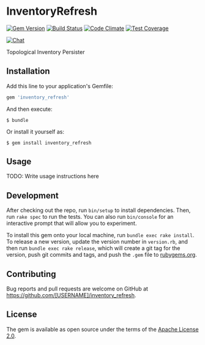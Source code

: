 # InventoryRefresh

[![Gem Version](https://badge.fury.io/rb/inventory_refresh.svg)](http://badge.fury.io/rb/inventory_refresh)
[![Build Status](https://travis-ci.org/ManageIQ/inventory_refresh.svg)](https://travis-ci.org/ManageIQ/inventory_refresh)
[![Code Climate](https://codeclimate.com/github/ManageIQ/inventory_refresh.svg)](https://codeclimate.com/github/ManageIQ/inventory_refresh)
[![Test Coverage](https://codeclimate.com/github/ManageIQ/inventory_refresh/badges/coverage.svg)](https://codeclimate.com/github/ManageIQ/inventory_refresh/coverage)

[![Chat](https://badges.gitter.im/Join%20Chat.svg)](https://gitter.im/ManageIQ/manageiq/providers?utm_source=badge&utm_medium=badge&utm_campaign=pr-badge&utm_content=badge)

Topological Inventory Persister

## Installation

Add this line to your application's Gemfile:

```ruby
gem 'inventory_refresh'
```

And then execute:

    $ bundle

Or install it yourself as:

    $ gem install inventory_refresh

## Usage

TODO: Write usage instructions here

## Development

After checking out the repo, run `bin/setup` to install dependencies. Then, run `rake spec` to run the tests. You can also run `bin/console` for an interactive prompt that will allow you to experiment.

To install this gem onto your local machine, run `bundle exec rake install`. To release a new version, update the version number in `version.rb`, and then run `bundle exec rake release`, which will create a git tag for the version, push git commits and tags, and push the `.gem` file to [rubygems.org](https://rubygems.org).

## Contributing

Bug reports and pull requests are welcome on GitHub at https://github.com/[USERNAME]/inventory_refresh.

## License

The gem is available as open source under the terms of the [Apache License 2.0](LICENSE).
